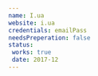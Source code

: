 ```yaml
---
name: I.ua
website: i.ua
credentials: emailPass
needsPreperation: false
status:
 works: true
 date: 2017-12
---
```

